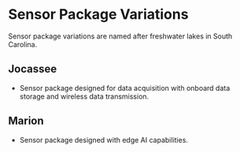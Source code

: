 # Sensor Package Variations  
Sensor package variations are named after freshwater lakes in South Carolina. 

## Jocassee
* Sensor package designed for data acquisition with onboard data storage and wireless data transmission. 

## Marion 
* Sensor package designed with edge AI capabilities.  








